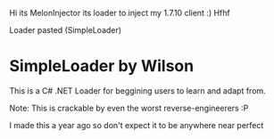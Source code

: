 Hi its MelonInjector its loader to inject my 1.7.10 client :)
Hfhf

Loader pasted (SimpleLoader)

# SimpleLoader by Wilson
This is a C# .NET Loader for beggining users to learn and adapt from.

Note: This is crackable by even the worst reverse-engineerers :P

I made this a year ago so don't expect it to be anywhere near perfect 

